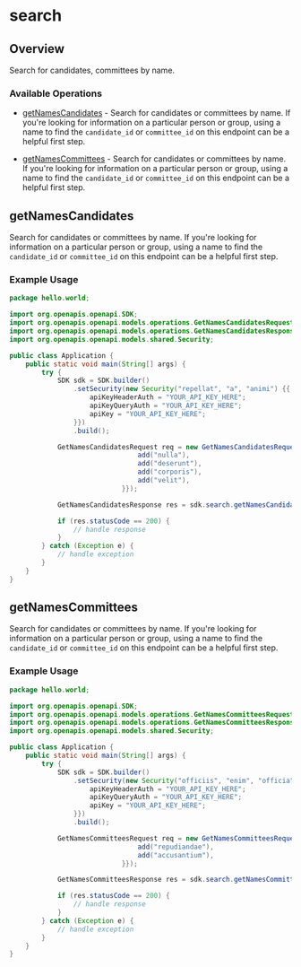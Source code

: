 # search

## Overview

Search for candidates, committees by name.

### Available Operations

* [getNamesCandidates](#getnamescandidates) - 
Search for candidates or committees by name. If you're looking for information on a
particular person or group, using a name to find the `candidate_id` or `committee_id` on
this endpoint can be a helpful first step.

* [getNamesCommittees](#getnamescommittees) - 
Search for candidates or committees by name. If you're looking for information on a
particular person or group, using a name to find the `candidate_id` or `committee_id` on
this endpoint can be a helpful first step.


## getNamesCandidates


Search for candidates or committees by name. If you're looking for information on a
particular person or group, using a name to find the `candidate_id` or `committee_id` on
this endpoint can be a helpful first step.


### Example Usage

```java
package hello.world;

import org.openapis.openapi.SDK;
import org.openapis.openapi.models.operations.GetNamesCandidatesRequest;
import org.openapis.openapi.models.operations.GetNamesCandidatesResponse;
import org.openapis.openapi.models.shared.Security;

public class Application {
    public static void main(String[] args) {
        try {
            SDK sdk = SDK.builder()
                .setSecurity(new Security("repellat", "a", "animi") {{
                    apiKeyHeaderAuth = "YOUR_API_KEY_HERE";
                    apiKeyQueryAuth = "YOUR_API_KEY_HERE";
                    apiKey = "YOUR_API_KEY_HERE";
                }})
                .build();

            GetNamesCandidatesRequest req = new GetNamesCandidatesRequest("maiores",                 new String[]{{
                                add("nulla"),
                                add("deserunt"),
                                add("corporis"),
                                add("velit"),
                            }});            

            GetNamesCandidatesResponse res = sdk.search.getNamesCandidates(req);

            if (res.statusCode == 200) {
                // handle response
            }
        } catch (Exception e) {
            // handle exception
        }
    }
}
```

## getNamesCommittees


Search for candidates or committees by name. If you're looking for information on a
particular person or group, using a name to find the `candidate_id` or `committee_id` on
this endpoint can be a helpful first step.


### Example Usage

```java
package hello.world;

import org.openapis.openapi.SDK;
import org.openapis.openapi.models.operations.GetNamesCommitteesRequest;
import org.openapis.openapi.models.operations.GetNamesCommitteesResponse;
import org.openapis.openapi.models.shared.Security;

public class Application {
    public static void main(String[] args) {
        try {
            SDK sdk = SDK.builder()
                .setSecurity(new Security("officiis", "enim", "officia") {{
                    apiKeyHeaderAuth = "YOUR_API_KEY_HERE";
                    apiKeyQueryAuth = "YOUR_API_KEY_HERE";
                    apiKey = "YOUR_API_KEY_HERE";
                }})
                .build();

            GetNamesCommitteesRequest req = new GetNamesCommitteesRequest("saepe",                 new String[]{{
                                add("repudiandae"),
                                add("accusantium"),
                            }});            

            GetNamesCommitteesResponse res = sdk.search.getNamesCommittees(req);

            if (res.statusCode == 200) {
                // handle response
            }
        } catch (Exception e) {
            // handle exception
        }
    }
}
```
